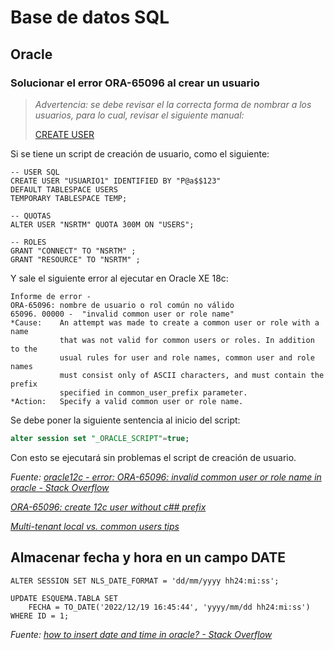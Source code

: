 # Base de datos SQL

## Oracle

### Solucionar el error ORA-65096 al crear un usuario

> *Advertencia: se debe revisar el la correcta forma de nombrar a los usuarios, para lo cual, revisar el siguiente manual:*
> 
> [CREATE USER](https://docs.oracle.com/en/database/oracle/oracle-database/19/sqlrf/CREATE-USER.html#GUID-F0246961-558F-480B-AC0F-14B50134621C)

Si se tiene un script de creación de usuario, como el siguiente:

```plsql
-- USER SQL
CREATE USER "USUARIO1" IDENTIFIED BY "P@a$$123"
DEFAULT TABLESPACE USERS
TEMPORARY TABLESPACE TEMP;

-- QUOTAS
ALTER USER "NSRTM" QUOTA 300M ON "USERS";

-- ROLES
GRANT "CONNECT" TO "NSRTM" ;
GRANT "RESOURCE" TO "NSRTM" ;
```

Y sale el siguiente error al ejecutar en Oracle XE 18c:

```
Informe de error -
ORA-65096: nombre de usuario o rol común no válido
65096. 00000 -  "invalid common user or role name"
*Cause:    An attempt was made to create a common user or role with a name
           that was not valid for common users or roles. In addition to the
           usual rules for user and role names, common user and role names
           must consist only of ASCII characters, and must contain the prefix
           specified in common_user_prefix parameter.
*Action:   Specify a valid common user or role name.
```

Se debe poner la siguiente sentencia al inicio del script:

```sql
alter session set "_ORACLE_SCRIPT"=true;
```

Con esto se ejecutará sin problemas el script de creación de usuario.

*Fuente: [oracle12c - error: ORA-65096: invalid common user or role name in oracle - Stack Overflow](https://stackoverflow.com/questions/33330968/error-ora-65096-invalid-common-user-or-role-name-in-oracle)*

*[ORA-65096: create 12c user without c## prefix](http://www.dba-oracle.com/t_ora_65096_create_user_12c_without_c_prefix.htm)*

*[Multi-tenant local vs. common users tips](http://www.dba-oracle.com/t_multi_tenant_local_common_users.htm)*



## Almacenar fecha y hora en un campo DATE

```plsql
ALTER SESSION SET NLS_DATE_FORMAT = 'dd/mm/yyyy hh24:mi:ss';

UPDATE ESQUEMA.TABLA SET
    FECHA = TO_DATE('2022/12/19 16:45:44', 'yyyy/mm/dd hh24:mi:ss')
WHERE ID = 1;
```

*Fuente: [how to insert date and time in oracle? - Stack Overflow](https://stackoverflow.com/questions/7536628/how-to-insert-date-and-time-in-oracle)*
